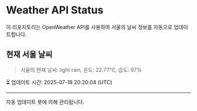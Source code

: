 
# Weather API Status

이 리포지토리는 OpenWeather API를 사용하여 서울의 날씨 정보를 자동으로 업데이트합니다.

## 현재 서울 날씨
> 서울의 현재 날씨: light rain, 온도: 22.77°C, 습도: 97%

⏳ 업데이트 시간: 2025-07-18 20:20:04 (UTC)

---
자동 업데이트 봇에 의해 관리됩니다.
